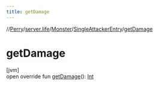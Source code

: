 ```yaml
---
title: getDamage
---
```

//[Perry](../../../../index.html)/[server.life](../../index.html)/[Monster](../index.html)/[SingleAttackerEntry](index.html)/[getDamage](get-damage.html)



# getDamage



[jvm]\
open override fun [getDamage](get-damage.html)(): [Int](https://kotlinlang.org/api/latest/jvm/stdlib/kotlin/-int/index.html)




